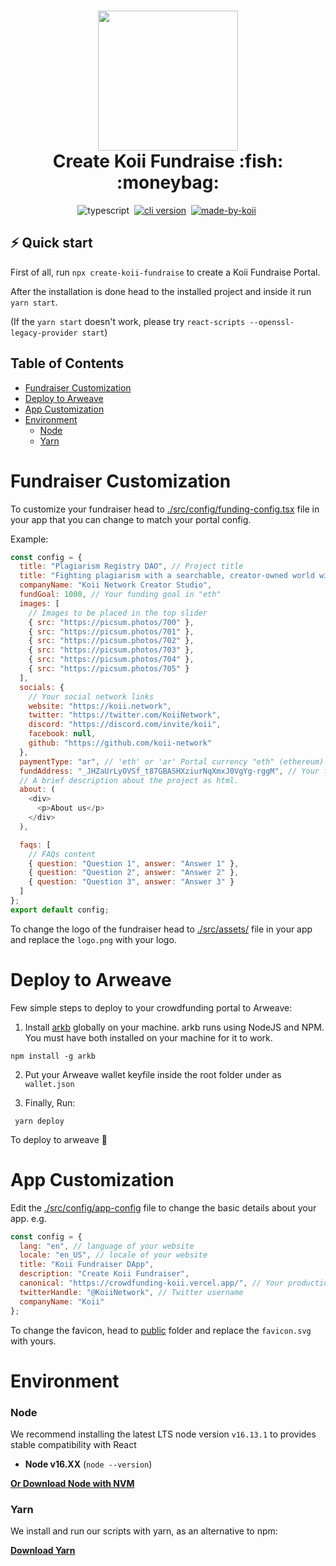 <!-- language-all: javascript -->

<h1 align="center">
  <img src="https://raw.githubusercontent.com/koii-network/koii.X/main/.github/images/koii_logo.svg" width="224px"/><br/>
  Create Koii Fundraise :fish: :moneybag:
</h1>
<p align="center">
  <img src="https://img.shields.io/badge/TypeScript-007ACC?style=flat&logo=typescript&logoColor=white" alt="typescript" />&nbsp;
   <a href="https://discord.gg/koii" target="_blank"><img src="https://img.shields.io/badge/Discord-7289DA?style=flat&logo=discord&logoColor=white" alt="cli version" /></a>&nbsp;
   <a href="http://koii.network/" target="_blank"> <img src="https://img.shields.io/badge/made%20by-koii-blue" alt="made-by-koii" /></a>&nbsp;
</p>

## ⚡️ Quick start

First of all, run `npx create-koii-fundraise` to create a Koii Fundraise Portal.

After the installation is done head to the installed project and inside it run `yarn start`.

(If the `yarn start` doesn't work, please try `react-scripts --openssl-legacy-provider start`)

## Table of Contents

- [Fundraiser Customization](#fundraiser-customization)
- [Deploy to Arweave](#deploy-to-arweave)
- [App Customization](#app-customization)
- [Environment](#environment)
  - [Node](#node)
  - [Yarn](#yarn)

# Fundraiser Customization

To customize your fundraiser head to [./src/config/funding-config.tsx](./src/config/funding-config.tsx) file in your app that you can change to match your portal config.

Example:

```javascript
const config = {
  title: "Plagiarism Registry DAO", // Project title
  title: "Fighting plagiarism with a searchable, creator-owned world wide registry. Get rewarded for your work.", // Project description
  companyName: "Koii Network Creator Studio",
  fundGoal: 1000, // Your funding goal in "eth"
  images: [
    // Images to be placed in the top slider
    { src: "https://picsum.photos/700" },
    { src: "https://picsum.photos/701" },
    { src: "https://picsum.photos/702" },
    { src: "https://picsum.photos/703" },
    { src: "https://picsum.photos/704" },
    { src: "https://picsum.photos/705" }
  ],
  socials: {
    // Your social network links
    website: "https://koii.network",
    twitter: "https://twitter.com/KoiiNetwork",
    discord: "https://discord.com/invite/koii",
    facebook: null,
    github: "https://github.com/koii-network"
  },
  paymentType: "ar", // 'eth' or 'ar' Portal currency "eth" (ethereum) or "ar" (Arweave)
  fundAddress: "_JHZaUrLyOVSf_t87GBASHXziurNqXmxJ0VgYg-rggM", // Your funding address that people will deposit to. (Ethereum or Arweave address, depends on paymentType)
  // A brief description about the project as html.
  about: (
    <div>
      <p>About us</p>
    </div>
  ),

  faqs: [
    // FAQs content
    { question: "Question 1", answer: "Answer 1" },
    { question: "Question 2", answer: "Answer 2" },
    { question: "Question 3", answer: "Answer 3" }
  ]
};
export default config;
```

To change the logo of the fundraiser head to [./src/assets/](./src/assets) file in your app and replace the `logo.png` with your logo.

# Deploy to Arweave

Few simple steps to deploy to your crowdfunding portal to Arweave:

1. Install [arkb](https://github.com/textury/arkb) globally on your machine. arkb runs using NodeJS and NPM. You must have both installed on your machine for it to work.

```
npm install -g arkb
```

2. Put your Arweave wallet keyfile inside the root folder under as `wallet.json`

3. Finally, Run:

```
 yarn deploy
```

To deploy to arweave :tada:

# App Customization

Edit the [./src/config/app-config](./src/config/app-config.ts) file to change the basic details about your app. e.g.

```javascript
const config = {
  lang: "en", // language of your website
  locale: "en_US", // locale of your website
  title: "Koii Fundraiser DApp",
  description: "Create Koii Fundraiser",
  canonical: "https://crowdfunding-koii.vercel.app/", // Your production website link
  twitterHandle: "@KoiiNetwork", // Twitter username
  companyName: "Koii"
};
```

To change the favicon, head to [public](./public) folder and replace the `favicon.svg` with yours.

# Environment

### Node

We recommend installing the latest LTS node version `v16.13.1` to provides stable compatibility with React

- **Node v16.XX** (`node --version`)

**[Or Download Node with NVM](https://github.com/nvm-sh/nvm#usage)**

### Yarn

We install and run our scripts with yarn, as an alternative to npm:

**[Download Yarn](https://yarnpkg.com/lang/en/docs/install/)**
